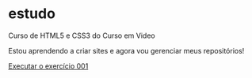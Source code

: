 # estudo
Curso de HTML5 e CSS3 do Curso em Video

Estou aprendendo a criar sites e agora vou gerenciar meus repositórios!

<a href="https://larissa-ladeira.github.io/estudo/CSS-HTML/ercerc%C3%ADcios/ex001/index.html">Executar o exercício 001</a>